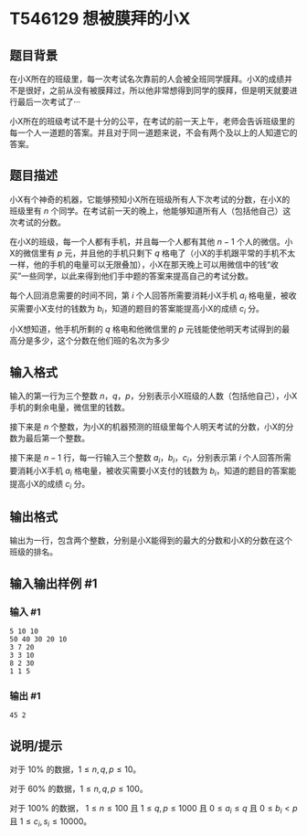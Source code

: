 # T546129 想被膜拜的小X

## 题目背景

在小X所在的班级里，每一次考试名次靠前的人会被全班同学膜拜。小X的成绩并不是很好，之前从没有被膜拜过，所以他非常想得到同学的膜拜，但是明天就要进行最后一次考试了···

小X所在的班级考试不是十分的公平，在考试的前一天上午，老师会告诉班级里的每一个人一道题的答案。并且对于同一道题来说，不会有两个及以上的人知道它的答案。

## 题目描述

小X有个神奇的机器，它能够预知小X所在班级所有人下次考试的分数，在小X的班级里有 $n$ 个同学。在考试前一天的晚上，他能够知道所有人（包括他自己）这次考试的分数。

在小X的班级，每一个人都有手机，并且每一个人都有其他 $n-1$ 个人的微信。小X的微信里有 $p$ 元，并且他的手机只剩下 $q$ 格电了（小X的手机跟平常的手机不太一样，他的手机的电量可以无限叠加），小X在那天晚上可以用微信中的钱“收买”一些同学，以此来得到他们手中题的答案来提高自己的考试分数。

每个人回消息需要的时间不同，第 $i$ 个人回答所需要消耗小X手机 $a_i$ 格电量，被收买需要小X支付的钱数为 $b_i$，知道的题目的答案能提高小X的成绩 $c_i$ 分。

小X想知道，他手机所剩的 $q$ 格电和他微信里的 $p$ 元钱能使他明天考试得到的最高分是多少，这个分数在他们班的名次为多少

## 输入格式

输入的第一行为三个整数 $n$，$q$，$p$，分别表示小X班级的人数（包括他自己），小X手机的剩余电量，微信里的钱数。

接下来是 $n$ 个整数，为小X的机器预测的班级里每个人明天考试的分数，小X的分数为最后第一个整数。

接下来是 $n-1$ 行，每一行输入三个整数 $a_i$，$b_i$，$c_i$，分别表示第 $i$ 个人回答所需要消耗小X手机 $a_i$ 格电量，被收买需要小X支付的钱数为 $b_i$，知道的题目的答案能提高小X的成绩 $c_i$ 分。

## 输出格式

输出为一行，包含两个整数，分别是小X能得到的最大的分数和小X的分数在这个班级的排名。

## 输入输出样例 #1

### 输入 #1

```
5 10 10
50 40 30 20 10
3 7 20
3 3 10
8 2 30
1 1 5
```

### 输出 #1

```
45 2
```

## 说明/提示

对于 $10\%$ 的数据，$1 \le n,q,p \le 10$。

对于 $60\%$ 的数据，$1 \le n,q,p \le 100$。

对于 $100\%$ 的数据， $1 \le n \le 100$ 且 $1 \le q,p \le 1000$ 且 $0 \le a_i \le q$ 且 $0 \le b_i \lt p$ 且 $1 \le c_i,s_i \le 10000$。
